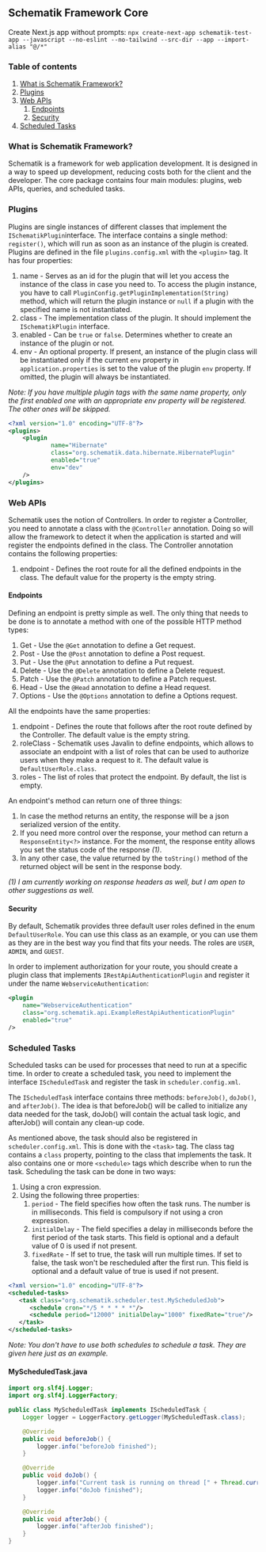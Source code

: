 ## Schematik Framework Core

Create Next.js app without prompts:
`npx create-next-app schematik-test-app --javascript --no-eslint --no-tailwind --src-dir --app --import-alias "@/*"`

### Table of contents
1. [What is Schematik Framework?](#what-is-schematik-framework)
2. [Plugins](#plugins)
3. [Web APIs](#web-apis)
   1. [Endpoints](#endpoints)
   2. [Security](#security)
4. [Scheduled Tasks](#scheduled-tasks)

### What is Schematik Framework?
Schematik is a framework for web application development. It is designed in a way to speed up development, reducing 
costs both for the client and the developer. The core package contains four main modules: plugins, web APIs,
queries, and scheduled tasks.

### Plugins
Plugins are single instances of different classes that implement the `ISchematikPlugin`interface. The interface 
contains a single method: `register()`, which will run as soon as an instance of the plugin is created. Plugins are
defined in the file `plugins.config.xml` with the `<plugin>` tag. It has four properties:
1. name - Serves as an id for the plugin that will let you access the instance of the 
class in case you need to. To access the plugin instance, you have to call 
`PluginConfig.getPluginImplementation(String)` method, which will return the plugin instance or `null` if a plugin with
the specified name is not instantiated.
2. class - The implementation class of the plugin. It should implement the `ISchematikPlugin` interface.
3. enabled - Can be `true` or `false`. Determines whether to create an instance of the plugin or not.
4. env - An optional property. If present, an instance of the plugin class will be instantiated only if the current
`env` property in `application.properties` is set to the value of the plugin `env` property. If omitted, the plugin 
will always be instantiated.

<i>Note: If you have multiple plugin tags with the same name property, only the first enabled one with an appropriate 
env property will be registered. The other ones will be skipped.</i>

```xml
<?xml version="1.0" encoding="UTF-8"?>
<plugins>
    <plugin
            name="Hibernate"
            class="org.schematik.data.hibernate.HibernatePlugin"
            enabled="true"
            env="dev"
    />
</plugins>
```

### Web APIs
Schematik uses the notion of Controllers. In order to register a Controller, you need to annotate a class with the 
`@Controller` annotation. Doing so will allow the framework to detect it when the application is started and will 
register the endpoints defined in the class. The Controller annotation contains the following properties:
1. endpoint - Defines the root route for all the defined endpoints in the class. The default value for the property is
the empty string.

#### Endpoints
Defining an endpoint is pretty simple as well. The only thing that needs to be done is to annotate a method with one of
the possible HTTP method types:
1. Get - Use the `@Get` annotation to define a Get request.
2. Post - Use the `@Post` annotation to define a Post request.
3. Put - Use the `@Put` annotation to define a Put request.
4. Delete - Use the `@Delete` annotation to define a Delete request.
5. Patch - Use the `@Patch` annotation to define a Patch request.
6. Head - Use the `@Head` annotation to define a Head request.
7. Options - Use the `@Options` annotation to define a Options request.

All the endpoints have the same properties:
1. endpoint - Defines the route that follows after the root route defined by the Controller. The default value is the 
empty string.
2. roleClass - Schematik uses Javalin to define endpoints, which allows to associate an endpoint with a list of roles
that can be used to authorize users when they make a request to it. The default value is `DefaultUserRole.class`.
3. roles - The list of roles that protect the endpoint. By default, the list is empty.

An endpoint's method can return one of three things:
1. In case the method returns an entity, the response will be a json serialized version of the entity.
2. If you need more control over the response, your method can return a `ResponseEntity<?>` instance. For the moment, 
the response entity allows you set the status code of the response <i>(1)</i>.
3. In any other case, the value returned by the `toString()` method of the returned object will be sent in the response 
body.

<i>(1) I am currently working on response headers as well, but I am open to other suggestions as well.</i>

#### Security
By default, Schematik provides three default user roles defined in the enum `DefaultUserRole`. You can use this class as
an example, or you can use them as they are in the best way you find that fits your needs. The roles are `USER`,
`ADMIN`, and `GUEST`. 

In order to implement authorization for your route, you should create a plugin class that implements
`IRestApiAuthenticationPlugin` and register it under the name `WebserviceAuthentication`:

```xml
<plugin 
    name="WebserviceAuthentication" 
    class="org.schematik.api.ExampleRestApiAuthenticationPlugin" 
    enabled="true"
/>
```
### Scheduled Tasks
Scheduled tasks can be used for processes that need to run at a specific time. In order to
create a scheduled task, you need to implement the interface `IScheduledTask` and register the
task in `scheduler.config.xml`.

The `IScheduledTask` interface contains three methods: `beforeJob()`, `doJob()`, and
`afterJob()`. The idea is that beforeJob() will be called to initialize any data needed
for the task, doJob() will contain the actual task logic, and afterJob() will contain
any clean-up code.

As mentioned above, the task should also be registered in `scheduler.config.xml`. This is
done with the `<task>` tag. The class tag contains a `class` property, pointing to the
class that implements the task. It also contains one or more `<schedule>` tags which
describe when to run the task. Scheduling the task can be done in two ways:
1. Using a cron expression.
2. Using the following three properties:
   1. `period` - The field specifies how often the task runs. The number is in milliseconds.
      This field is compulsory if not using a cron expression.
   2. `initialDelay` - The field specifies a delay in milliseconds before the first period
      of the task starts. This field is optional and a default value of 0 is used if not present.
   3. `fixedRate` - If set to true, the task will run multiple times. If set to false,
      the task won't be rescheduled after the first run. This field is optional and a default
      value of true is used if not present.

```xml
<?xml version="1.0" encoding="UTF-8"?>
<scheduled-tasks>
   <task class="org.schematik.scheduler.test.MyScheduledJob">
      <schedule cron="*/5 * * * * *"/>
      <schedule period="12000" initialDelay="1000" fixedRate="true"/>
   </task>
</scheduled-tasks>
```
<i>Note: You don't have to use both schedules to schedule a task. They are given here just as an example.</i>

#### MyScheduledTask.java
```java
import org.slf4j.Logger;
import org.slf4j.LoggerFactory;

public class MyScheduledTask implements IScheduledTask {
    Logger logger = LoggerFactory.getLogger(MyScheduledTask.class);

    @Override
    public void beforeJob() {
        logger.info("beforeJob finished");
    }

    @Override
    public void doJob() {
        logger.info("Current task is running on thread [" + Thread.currentThread().getName() + "].");
        logger.info("doJob finished");
    }

    @Override
    public void afterJob() {
        logger.info("afterJob finished");
    }
}
```
